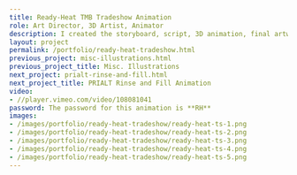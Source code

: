 ```yaml
---
title: Ready-Heat TMB Tradeshow Animation
role: Art Director, 3D Artist, Animator
description: I created the storyboard, script, 3D animation, final artwork, and acted as art director with a graphic designer who laid out all the final assets. This tradeshow animation features key product highlights, and showcases the full body, and half body blankets. Short animations show how the blankets work as well as where they are placed on the body. This animation was made in collaboration with the **[Ready-Heat sell sheet](/portfolio/ready-heat-sell-sheet.html)**.
layout: project
permalink: /portfolio/ready-heat-tradeshow.html
previous_project: misc-illustrations.html
previous_project_title: Misc. Illustrations
next_project: prialt-rinse-and-fill.html
next_project_title: PRIALT Rinse and Fill Animation
video:
- //player.vimeo.com/video/108081041
password: The password for this animation is **RH**
images:
- /images/portfolio/ready-heat-tradeshow/ready-heat-ts-1.png
- /images/portfolio/ready-heat-tradeshow/ready-heat-ts-2.png
- /images/portfolio/ready-heat-tradeshow/ready-heat-ts-3.png
- /images/portfolio/ready-heat-tradeshow/ready-heat-ts-4.png
- /images/portfolio/ready-heat-tradeshow/ready-heat-ts-5.png
---
```

